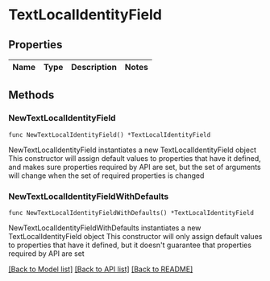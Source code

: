 # TextLocalIdentityField

## Properties

Name | Type | Description | Notes
------------ | ------------- | ------------- | -------------

## Methods

### NewTextLocalIdentityField

`func NewTextLocalIdentityField() *TextLocalIdentityField`

NewTextLocalIdentityField instantiates a new TextLocalIdentityField object
This constructor will assign default values to properties that have it defined,
and makes sure properties required by API are set, but the set of arguments
will change when the set of required properties is changed

### NewTextLocalIdentityFieldWithDefaults

`func NewTextLocalIdentityFieldWithDefaults() *TextLocalIdentityField`

NewTextLocalIdentityFieldWithDefaults instantiates a new TextLocalIdentityField object
This constructor will only assign default values to properties that have it defined,
but it doesn't guarantee that properties required by API are set


[[Back to Model list]](../README.md#documentation-for-models) [[Back to API list]](../README.md#documentation-for-api-endpoints) [[Back to README]](../README.md)


